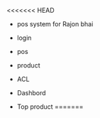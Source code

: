 <<<<<<< HEAD
- pos system for Rajon bhai

- login
- pos
- product
- ACL
- Dashbord
- Top product
=======
